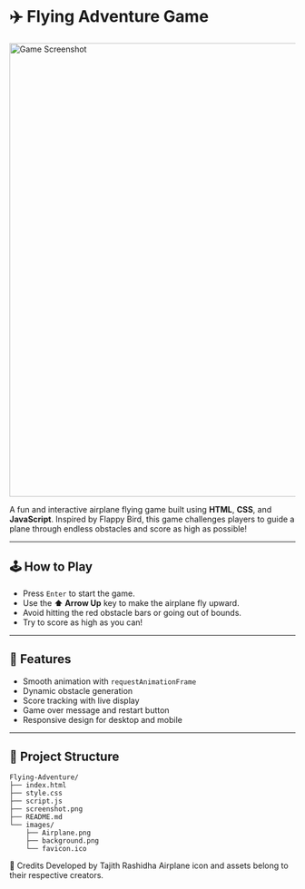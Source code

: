 # ✈️ Flying Adventure Game

<img src="assets/screenshot.png" alt="Game Screenshot" width="800">

A fun and interactive airplane flying game built using **HTML**, **CSS**, and **JavaScript**. Inspired by Flappy Bird, this game challenges players to guide a plane through endless obstacles and score as high as possible!

---

## 🕹️ How to Play

- Press `Enter` to start the game.
- Use the **⬆️ Arrow Up** key to make the airplane fly upward.
- Avoid hitting the red obstacle bars or going out of bounds.
- Try to score as high as you can!

---

## 🚀 Features

- Smooth animation with `requestAnimationFrame`
- Dynamic obstacle generation
- Score tracking with live display
- Game over message and restart button
- Responsive design for desktop and mobile

---

## 📁 Project Structure

```text
Flying-Adventure/
├── index.html
├── style.css
├── script.js
├── screenshot.png
├── README.md
└── images/
    ├── Airplane.png
    ├── background.png
    └── favicon.ico
```

🙌 Credits
Developed by Tajith Rashidha
Airplane icon and assets belong to their respective creators.



